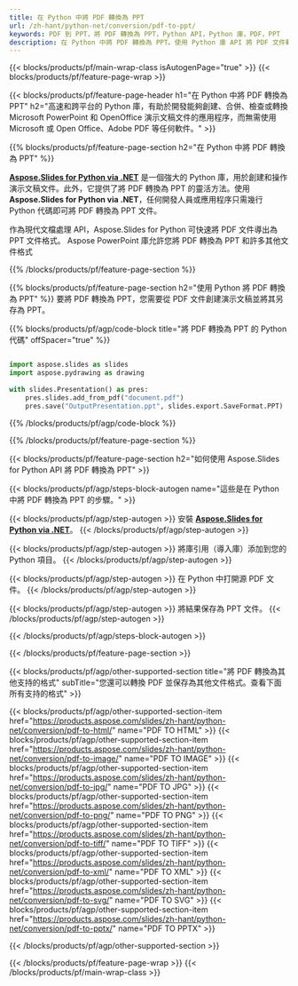 ```yaml
---
title: 在 Python 中將 PDF 轉換為 PPT
url: /zh-hant/python-net/conversion/pdf-to-ppt/
keywords: PDF 到 PPT，將 PDF 轉換為 PPT，Python API，Python 庫，PDF，PPT
description: 在 Python 中將 PDF 轉換為 PPT。使用 Python 庫 API 將 PDF 文件轉換為 PPTs
---
```


{{< blocks/products/pf/main-wrap-class isAutogenPage="true" >}}
{{< blocks/products/pf/feature-page-wrap >}}

{{< blocks/products/pf/feature-page-header h1="在 Python 中將 PDF 轉換為 PPT" h2="高速和跨平台的 Python 庫，有助於開發能夠創建、合併、檢查或轉換 Microsoft PowerPoint 和 OpenOffice 演示文稿文件的應用程序，而無需使用 Microsoft 或 Open Office、Adobe PDF 等任何軟件。" >}}

{{% blocks/products/pf/feature-page-section h2="在 Python 中將 PDF 轉換為 PPT" %}}

[**Aspose.Slides for Python via .NET**](https://products.aspose.com/slides/zh-hant/python-net/) 是一個強大的 Python 庫，用於創建和操作演示文稿文件。此外，它提供了將 PDF 轉換為 PPT 的靈活方法。使用 **Aspose.Slides for Python via .NET**，任何開發人員或應用程序只需幾行 Python 代碼即可將 PDF 轉換為 PPT 文件。

作為現代文檔處理 API，Aspose.Slides for Python 可快速將 PDF 文件導出為 PPT 文件格式。 Aspose PowerPoint 庫允許您將 PDF 轉換為 PPT 和許多其他文件格式

{{% /blocks/products/pf/feature-page-section %}}

{{% blocks/products/pf/feature-page-section  h2="使用 Python 將 PDF 轉換為 PPT" %}}
要將 PDF 轉換為 PPT，您需要從 PDF 文件創建演示文稿並將其另存為 PPT。

{{% blocks/products/pf/agp/code-block title="將 PDF 轉換為 PPT 的 Python 代碼" offSpacer="true" %}}

```python

import aspose.slides as slides
import aspose.pydrawing as drawing
        
with slides.Presentation() as pres:
    pres.slides.add_from_pdf("document.pdf")
    pres.save("OutputPresentation.ppt", slides.export.SaveFormat.PPT)

```


{{% /blocks/products/pf/agp/code-block %}}

{{% /blocks/products/pf/feature-page-section %}}

{{< blocks/products/pf/feature-page-section  h2="如何使用 Aspose.Slides for Python API 將 PDF 轉換為 PPT" >}}

{{< blocks/products/pf/agp/steps-block-autogen name="這些是在 Python 中將 PDF 轉換為 PPT 的步驟。" >}}

{{< blocks/products/pf/agp/step-autogen >}}
安裝 [**Aspose.Slides for Python via .NET**](https://products.aspose.com/slides/zh-hant/python-net/)。
{{< /blocks/products/pf/agp/step-autogen >}}

{{< blocks/products/pf/agp/step-autogen >}}
將庫引用（導入庫）添加到您的 Python 項目。
{{< /blocks/products/pf/agp/step-autogen >}}

{{< blocks/products/pf/agp/step-autogen >}}
在 Python 中打開源 PDF 文件。
{{< /blocks/products/pf/agp/step-autogen >}}

{{< blocks/products/pf/agp/step-autogen >}}
將結果保存為 PPT 文件。
{{< /blocks/products/pf/agp/step-autogen >}}

{{< /blocks/products/pf/agp/steps-block-autogen >}}

{{< /blocks/products/pf/feature-page-section >}}

{{< blocks/products/pf/agp/other-supported-section title="將 PDF 轉換為其他支持的格式" subTitle="您還可以轉換 PDF 並保存為其他文件格式。查看下面所有支持的格式" >}}

{{< blocks/products/pf/agp/other-supported-section-item href="https://products.aspose.com/slides/zh-hant/python-net/conversion/pdf-to-html/" name="PDF TO HTML" >}}
{{< blocks/products/pf/agp/other-supported-section-item href="https://products.aspose.com/slides/zh-hant/python-net/conversion/pdf-to-image/" name="PDF TO IMAGE" >}}
{{< blocks/products/pf/agp/other-supported-section-item href="https://products.aspose.com/slides/zh-hant/python-net/conversion/pdf-to-jpg/" name="PDF TO JPG" >}}
{{< blocks/products/pf/agp/other-supported-section-item href="https://products.aspose.com/slides/zh-hant/python-net/conversion/pdf-to-png/" name="PDF TO PNG" >}}
{{< blocks/products/pf/agp/other-supported-section-item href="https://products.aspose.com/slides/zh-hant/python-net/conversion/pdf-to-tiff/" name="PDF TO TIFF" >}}
{{< blocks/products/pf/agp/other-supported-section-item href="https://products.aspose.com/slides/zh-hant/python-net/conversion/pdf-to-xml/" name="PDF TO XML" >}}
{{< blocks/products/pf/agp/other-supported-section-item href="https://products.aspose.com/slides/zh-hant/python-net/conversion/pdf-to-svg/" name="PDF TO SVG" >}}
{{< blocks/products/pf/agp/other-supported-section-item href="https://products.aspose.com/slides/zh-hant/python-net/conversion/pdf-to-pptx/" name="PDF TO PPTX" >}}


{{< /blocks/products/pf/agp/other-supported-section >}}

{{< /blocks/products/pf/feature-page-wrap >}}
{{< /blocks/products/pf/main-wrap-class >}}